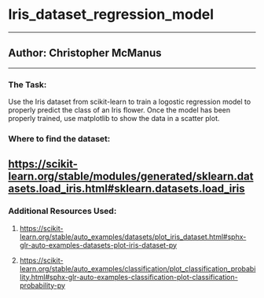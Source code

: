 # Iris_dataset_regression_model
----
## Author: Christopher McManus
----
### The Task: 

Use the Iris dataset from scikit-learn to train a logostic regression model to properly predict the class of an Iris flower. Once the
model has been properly trained, use matplotlib to show the data in a scatter plot. 

### Where to find the dataset:

https://scikit-learn.org/stable/modules/generated/sklearn.datasets.load_iris.html#sklearn.datasets.load_iris
----
### Additional Resources Used:

1. https://scikit-learn.org/stable/auto_examples/datasets/plot_iris_dataset.html#sphx-glr-auto-examples-datasets-plot-iris-dataset-py

2. https://scikit-learn.org/stable/auto_examples/classification/plot_classification_probability.html#sphx-glr-auto-examples-classification-plot-classification-probability-py
